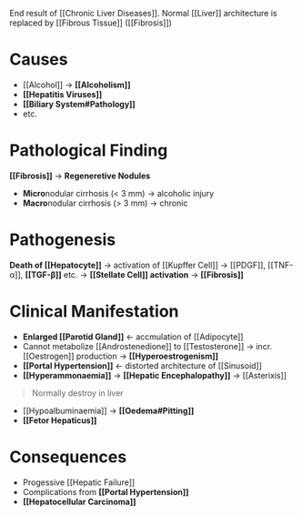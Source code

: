End result of [[Chronic Liver Diseases]]. Normal [[Liver]] architecture is replaced by [[Fibrous Tissue]] ([[Fibrosis]])

# Causes
- [[Alcohol]] -> **[[Alcoholism]]**
- **[[Hepatitis Viruses]]**
- **[[Biliary System#Pathology]]**
- etc.

# Pathological Finding
**[[Fibrosis]]** -> **Regeneretive Nodules**
- **Micro**nodular cirrhosis (< 3 mm) -> alcoholic injury
- **Macro**nodular cirrhosis (> 3 mm) -> chronic

# Pathogenesis
**Death of [[Hepatocyte]]** -> activation of [[Kupffer Cell]] -> [[PDGF]], [[TNF-α]], **[[TGF-β]]** etc. -> **[[Stellate Cell]] activation** -> **[[Fibrosis]]** 

# Clinical Manifestation
- **Enlarged [[Parotid Gland]]** <- accmulation of [[Adipocyte]]
- Cannot metabolize [[Androstenedione]] to [[Testosterone]] -> incr. [[Oestrogen]] production -> **[[Hyperoestrogenism]]** 
- **[[Portal Hypertension]]** <- distorted architecture of [[Sinusoid]]
- **[[Hyperammonaemia]]** -> **[[Hepatic Encephalopathy]]** -> [[Asterixis]]
> Normally destroy in liver
- [[Hypoalbuminaemia]] -> **[[Oedema#Pitting]]**
- **[[Fetor Hepaticus]]**

# Consequences
- Progessive [[Hepatic Failure]]
- Complications from **[[Portal Hypertension]]**
- **[[Hepatocellular Carcinoma]]**


